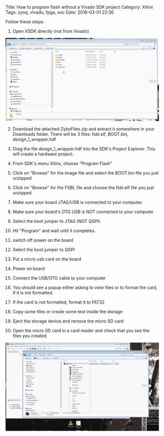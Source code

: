 Title: How to program flash without a Vivado SDK project
Category: Xilinx
Tags: zynq, vivado, fpga, soc
Date: 2018-03-01 22:36

Follow these steps:

1. Open XSDK directly (not from Vivado)

![Open XSDK outside Vivado](/images/Xilinx/open_sdk_alone.gif)

2. Download the attached ZyboFiles.zip and extract it somewhere in your Downloads folder. There will be 3 files: fsbl.elf, BOOT.bin, design_1_wrapper.hdf

3. Drag the file design_1_wrapper.hdf into the SDK's Project Explorer. This will create a hardware project.

4. From SDK's menu Xilinx, choose "Program Flash"

5. Click on "Browse" for the Image file and select the BOOT.bin file you just unzipped

6. Click on "Browse" for the FSBL file and choose the fsbl.elf file you just unzipped

7. Make sure your board JTAG/USB is connected to your computer. 

8. Make sure your board's OTG USB is NOT connected to your computer

9. Select the boot jumper to JTAG (NOT QSPI).

10. Hit "Program" and wait until it completes. 

11. switch off power on the board

12. Select the boot jumper to QSPI

13. Put a micro usb card on the board

14. Power on board

15. Connect the USB/OTG cable to your computer

16. You should see a popup either asking to view files or to format the card, if it is not formatted.

17. If the card is not formatted, format it to FAT32

18. Copy some files or create some text inside the storage

19. Eject the storage device and remove the micro SD card 

20. Open the micro SD card in a card reader and check that you see the files you created.

![Program Flash](/images/Xilinx/program_flash_sdk.gif)